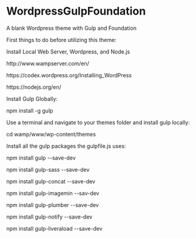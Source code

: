 # WordpressGulpFoundation
A blank Wordpress theme with Gulp and Foundation

<p>First things to do before utilizing this theme:</p>
<p>Install Local Web Server, Wordpress, and Node.js</p>
<p>http://www.wampserver.com/en/</p>
<p>https://codex.wordpress.org/Installing_WordPress</p>
<p>https://nodejs.org/en/</p>

<p>Install Gulp Globally:</p>
<p>npm install -g gulp</p>

<p>Use a terminal and navigate to your themes folder and install gulp locally:</p>
<p>cd wamp/www/wp-content/themes</p>

<p>Install all the gulp packages the gulpfile.js uses:</p>
<p>npm install gulp --save-dev</p>
<p>npm install gulp-sass --save-dev</p>
<p>npm install gulp-concat --save-dev</p>
<p>npm install gulp-imagemin --sav-dev</p>
<p>npm install gulp-plumber --save-dev</p>
<p>npm install gulp-notify --save-dev</p>
<p>npm install gulp-liveraload --save-dev</p>
